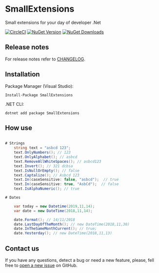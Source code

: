 
# SmallExtensions

Small extensions for your day of developer .Net

[![CircleCI](https://circleci.com/gh/Lowpoc/SmallExtesions/tree/master.svg?style=svg)](https://circleci.com/gh/Lowpoc/SmallExtesions/tree/master)
[![NuGet Version](https://img.shields.io/nuget/v/smallextensions.svg)](https://img.shields.io/nuget/v/smallextensions.svg)
[![NuGet Downloads](https://img.shields.io/nuget/dt/smallextensions.svg)](https://www.nuget.org/packages/smallextensions)

## Release notes

For release notes refer to [CHANGELOG](https://github.com/Lowpoc/SmallExtesions/blob/master/CHANGELOG.md).

## Installation

Package Manager (Visual Studio):

```
Install-Package SmallExtensions
```

.NET CLI:

```
dotnet add package SmallExtensions
```

## How use

```c#

# Strings
    string text = "asbcd 123";
    text.OnlyNumbers(); // 123
    text.OnlyAlphabet(); // asbcd
    text.RemoveAllWhiteSpaces(); // asbcd123
    text.Invert(); // 321 dcbsa
    text.IsNullOrEmpty(); // false
    text.Captalize(); // Asbcd 123
    text.In(caseSensitive: false, "asbcd");  // true
    text.In(caseSensitive: true, "AsbCd");  // false
    text.IsAlphaNumeric(); // true

# Dates

    var today = new Datetime(2019,11,14);
    var date = new DateTime(2018,11,14);

    date.Format(); // 14/11/2018
    date.LastDayOfTheMonth(); // new DateTime(2018,11,30)
    date.InTheSameMonthCurrent(); // true;
    date.Yesterday(); // new DateTime(2018,11,13)
```

## Contact us

If you have any questions, detect a bug or need a new feature, please, fell free to [open a new issue](https://github.com/Lowpoc/SmallExtesions/issues) on GitHub.